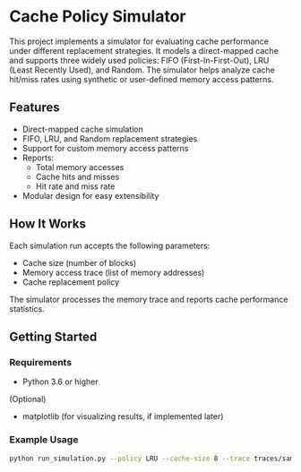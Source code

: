 # Cache Policy Simulator

This project implements a simulator for evaluating cache performance under different replacement strategies. It models a direct-mapped cache and supports three widely used policies: FIFO (First-In-First-Out), LRU (Least Recently Used), and Random. The simulator helps analyze cache hit/miss rates using synthetic or user-defined memory access patterns.

## Features

- Direct-mapped cache simulation
- FIFO, LRU, and Random replacement strategies
- Support for custom memory access patterns
- Reports:
  - Total memory accesses
  - Cache hits and misses
  - Hit rate and miss rate
- Modular design for easy extensibility

## How It Works

Each simulation run accepts the following parameters:
- Cache size (number of blocks)
- Memory access trace (list of memory addresses)
- Cache replacement policy

The simulator processes the memory trace and reports cache performance statistics.

## Getting Started

### Requirements

- Python 3.6 or higher

(Optional)
- matplotlib (for visualizing results, if implemented later)

### Example Usage

```bash
python run_simulation.py --policy LRU --cache-size 8 --trace traces/sample_trace.txt
